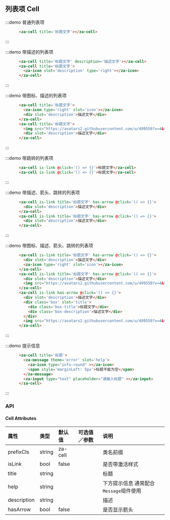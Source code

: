 ## 列表项 Cell

:::demo 普通列表项
```html
      <za-cell title='标题文字'></za-cell>
```
:::

:::demo 带描述的列表项
```html
      <za-cell title='标题文字' description='描述文字'></za-cell>
      <za-cell title='标题文字'>
        <za-icon slot='description' type='right'></za-icon>
      </za-cell>
```
:::

:::demo 带图标、描述的列表项
```html
      <za-cell title='标题文字'>
        <za-icon type='right' slot='icon'></za-icon>
        <div slot='description'>描述文字</div>
      </za-cell>
      <za-cell title='标题文字'>
        <img src="https://avatars2.githubusercontent.com/u/499550?v=4&s=24" alt="" slot='icon'>
        <div slot='description'>描述文字</div>
      </za-cell>
```
:::

:::demo 带跳转的列表项
```html
      <za-cell is-link @click='() => {}'>标题文字</za-cell>
      <za-cell is-link @click='() => {}'>标题文字</za-cell>
```
:::

:::demo 带描述、箭头、跳转的列表项
```html
      <za-cell is-link title='标题文字' has-arrow @click='() => {}'>
        <div slot='description'>描述文字</div>
      </za-cell>
      <za-cell is-link title='标题文字' has-arrow @click='() => {}'>
        <div slot='description'>描述文字</div>
      </za-cell>
```
:::

:::demo 带图标、描述、箭头、跳转的列表项
```html
      <za-cell is-link title='标题文字' has-arrow @click='() => {}'>
        <div slot='description'>描述文字</div>
        <za-icon type='right' slot='icon'></za-icon>
      </za-cell>
      <za-cell is-link title='标题文字' has-arrow @click='() => {}'>
        <div slot='description'>描述文字</div>
        <img src="https://avatars2.githubusercontent.com/u/499550?v=4&s=24" alt="" slot='icon'>
      </za-cell>
      <za-cell is-link has-arrow @click='() => {}'>
        <div slot='description'>描述文字</div>
        <div class='box' slot='title'>
          <div class='box-title'>标题文字</div>
          <div class='box-description'>描述文字</div>
        </div>
        <img src="https://avatars2.githubusercontent.com/u/499550?v=4&s=48" alt="" slot='icon'>
      </za-cell>
```
:::

:::demo 提示信息
```html
      <za-cell title='标题'>
        <za-message theme='error' slot='help'>
          <za-icon type="info-round" ></za-icon>
          <span style='marginLeft: 5px'>标题不能为空</span>
        </za-message>
        <za-input type="text" placeholder="请输入标题" ></za-input>
      </za-cell>
```
:::

### API

#### Cell Attributes

| 属性 | 类型 | 默认值 | 可选值／参数 | 说明 |
| :--- | :--- | :--- | :--- | :--- |
| prefixCls | string | za-cell | | 类名前缀 |
| isLink | bool | false | | 是否带激活样式 |
| title | string | | | 标题 |
| help | string | | | 下方提示信息 通常配合`Message`组件使用|
| description | string | | | 描述 |
| hasArrow | bool | false | | 是否显示箭头 |